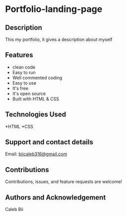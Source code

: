 # Portfolio-landing-page

## Description
This my portfolio, it gives a description about myself

## Features
* clean code
* Easy to run
* Well commented coding
* Easy to use
* It's free
* It's open source
* Built with HTML & CSS

## Technologies Used
*HTML
*CSS

## Support and contact details
Email: biicaleb316@gmail.com
## Contributions
Contributions, issues, and feature requests are welcome!
## Authors and Acknowledgement
Caleb Bii
